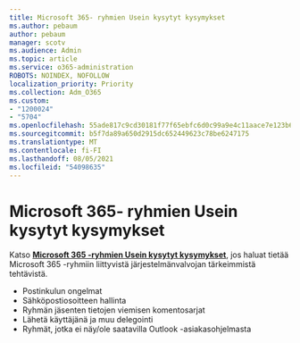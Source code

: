 ```yaml
---
title: Microsoft 365- ryhmien Usein kysytyt kysymykset
ms.author: pebaum
author: pebaum
manager: scotv
ms.audience: Admin
ms.topic: article
ms.service: o365-administration
ROBOTS: NOINDEX, NOFOLLOW
localization_priority: Priority
ms.collection: Adm_O365
ms.custom:
- "1200024"
- "5704"
ms.openlocfilehash: 55ade817c9cd30181f77f65ebfc6d0c99a9e4c11aace7e123b6bf7e09fe516c2
ms.sourcegitcommit: b5f7da89a650d2915dc652449623c78be6247175
ms.translationtype: MT
ms.contentlocale: fi-FI
ms.lasthandoff: 08/05/2021
ms.locfileid: "54098635"
---
```

# <a name="microsoft-365-groups-faq"></a>Microsoft 365- ryhmien Usein kysytyt kysymykset

Katso **[Microsoft 365 -ryhmien Usein kysytyt kysymykset](https://aka.ms/M365GroupsFAQ)**, jos haluat tietää Microsoft 365 -ryhmiin liittyvistä järjestelmänvalvojan tärkeimmistä tehtävistä.

- Postinkulun ongelmat
- Sähköpostiosoitteen hallinta
- Ryhmän jäsenten tietojen viemisen komentosarjat
- Lähetä käyttäjänä ja muu delegointi
- Ryhmät, jotka ei näy/ole saatavilla Outlook -asiakasohjelmasta